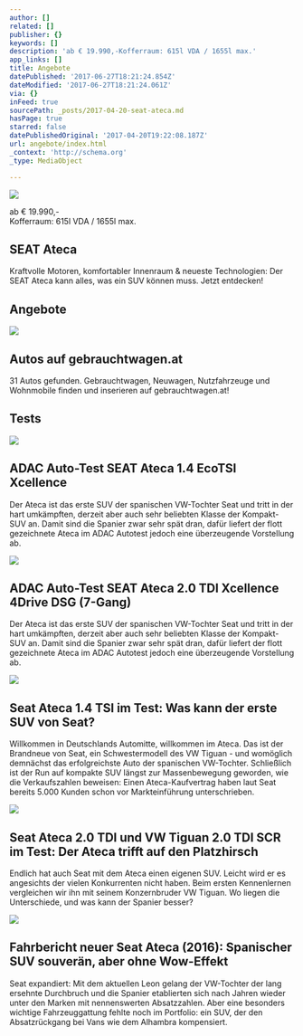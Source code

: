 ```yaml
---
author: []
related: []
publisher: {}
keywords: []
description: 'ab € 19.990,-Kofferraum: 615l VDA / 1655l max.'
app_links: []
title: Angebote
datePublished: '2017-06-27T18:21:24.854Z'
dateModified: '2017-06-27T18:21:24.061Z'
via: {}
inFeed: true
sourcePath: _posts/2017-04-20-seat-ateca.md
hasPage: true
starred: false
datePublishedOriginal: '2017-04-20T19:22:08.187Z'
url: angebote/index.html
_context: 'http://schema.org'
_type: MediaObject

---
```

![](https://the-grid-user-content.s3-us-west-2.amazonaws.com/3288fdac-0d81-4e25-a722-3b74bf0dbc38.jpg)

ab € 19.990,-  
Kofferraum: 615l VDA / 1655l max.

<article style=""><h1>SEAT Ateca</h1><p>Kraftvolle Motoren, komfortabler Innenraum &amp; neueste Technologien: Der SEAT Ateca kann alles, was ein SUV können muss. Jetzt entdecken!</p></article>

## Angebote

<article style=""><img src="https://s3-us-west-2.amazonaws.com/the-grid-img/p/13edb43d775677ce8ce8220e7e33ac1b9b005446.gif" /><h1>Autos auf gebrauchtwagen.at</h1><p>31 Autos gefunden. Gebrauchtwagen, Neuwagen, Nutzfahrzeuge und Wohnmobile finden und inserieren auf gebrauchtwagen.at!</p></article>

## Tests

<article style=""><img src="https://imgflo.herokuapp.com/graph/2b2431f8e7ba7b0/824e50a5db48bfa09a4137054cd93ef1/noop.jpg?input=https%3A%2F%2Fwww.adac.de%2F_ext%2Fitr%2Ftests%2FAutotest%2FAT5591_SEAT_Ateca_1.4_EcoTSI_Xcellence%2Fcharakterisierung.jpg" /><h1>ADAC Auto-Test SEAT Ateca 1.4 EcoTSI Xcellence</h1><p>Der Ateca ist das erste SUV der spanischen VW-Tochter Seat und tritt in der hart umkämpften, derzeit aber auch sehr beliebten Klasse der Kompakt-SUV an. Damit sind die Spanier zwar sehr spät dran, dafür liefert der flott gezeichnete Ateca im ADAC Autotest jedoch eine überzeugende Vorstellung ab.</p></article>

<article style=""><img src="https://imgflo.herokuapp.com/graph/2b2431f8e7ba7b0/9d55d8763fcf8739cefc1fe9d50a7f32/noop.jpg?input=https%3A%2F%2Fwww.adac.de%2F_ext%2Fitr%2Ftests%2FAutotest%2FAT5516_SEAT_Ateca_2.0_TDI_Xcellence_4Drive_DSG_(7-Gang)%2Fcharakterisierung.jpg" /><h1>ADAC Auto-Test SEAT Ateca 2.0 TDI Xcellence 4Drive DSG (7-Gang)</h1><p>Der Ateca ist das erste SUV der spanischen VW-Tochter Seat und tritt in der hart umkämpften, derzeit aber auch sehr beliebten Klasse der Kompakt-SUV an. Damit sind die Spanier zwar sehr spät dran, dafür liefert der flott gezeichnete Ateca im ADAC Autotest jedoch eine überzeugende Vorstellung ab.</p></article>

<article style=""><img src="https://imgflo.herokuapp.com/graph/2b2431f8e7ba7b0/c0b62708d1003d26fcac9580cd0f703f/noop.jpg?input=https%3A%2F%2Fimgr2.auto-motor-und-sport.de%2FSeat-Ateca-1-4-TSI-Seitenansicht-fotoshowBig-18728efb-960063.jpg" /><h1>Seat Ateca 1.4 TSI im Test: Was kann der erste SUV von Seat?</h1><p>Willkommen in Deutschlands Automitte, willkommen im Ateca. Das ist der Brandneue von Seat, ein Schwestermodell des VW Tiguan - und womöglich demnächst das erfolgreichste Auto der spanischen VW-Tochter. Schließlich ist der Run auf kompakte SUV längst zur Massenbewegung geworden, wie die Verkaufszahlen beweisen: Einen Ateca-Kaufvertrag haben laut Seat bereits 5.000 Kunden schon vor Markteinführung unterschrieben.</p></article>

<article style=""><img src="https://imgflo.herokuapp.com/graph/2b2431f8e7ba7b0/a028ab359d446c33e486f3a813a633a3/noop.jpg?input=https%3A%2F%2Fimgr3.auto-motor-und-sport.de%2FSeat-Ateca-VW-Tiguan-Fahrvergleich-AMS1316-fotoshowBig-23e2fb51-958914.jpg" /><h1>Seat Ateca 2.0 TDI und VW Tiguan 2.0 TDI SCR im Test: Der Ateca trifft auf den Platzhirsch</h1><p>Endlich hat auch Seat mit dem Ateca einen eigenen SUV. Leicht wird er es angesichts der vielen Konkurrenten nicht haben. Beim ersten Kennenlernen vergleichen wir ihn mit seinem Konzernbruder VW Tiguan. Wo liegen die Unterschiede, und was kann der Spanier besser?</p></article>

<article style=""><img src="https://imgflo.herokuapp.com/graph/2b2431f8e7ba7b0/d66e4267de325f341690b17c85d36830/noop.jpg?input=https%3A%2F%2Fimgr2.auto-motor-und-sport.de%2FSeat-Ateca-Fahrbericht-03-2016-SUV-fotoshowBig-efdbb091-935333.jpg" /><h1>Fahrbericht neuer Seat Ateca (2016): Spanischer SUV souverän, aber ohne Wow-Effekt</h1><p>Seat expandiert: Mit dem aktuellen Leon gelang der VW-Tochter der lang ersehnte Durchbruch und die Spanier etablierten sich nach Jahren wieder unter den Marken mit nennenswerten Absatzzahlen. Aber eine besonders wichtige Fahrzeuggattung fehlte noch im Portfolio: ein SUV, der den Absatzrückgang bei Vans wie dem Alhambra kompensiert.</p></article>